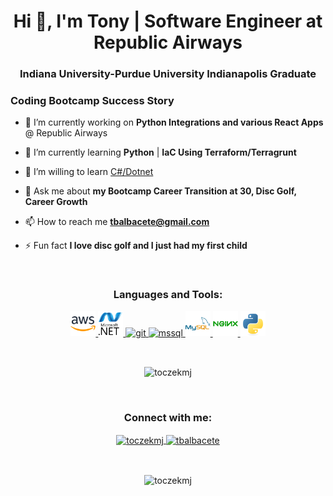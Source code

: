 <h1 align="center">Hi 👋, I'm Tony | Software Engineer at Republic Airways</h1>
<h3 align="center">Indiana University-Purdue University Indianapolis Graduate</h3>
<h3 align""center">Coding Bootcamp Success Story</h3>




- 🔭 I’m currently working on **Python Integrations and various React Apps** @ Republic Airways

- 🌱 I’m currently learning **Python** | **IaC Using Terraform/Terragrunt**

- 🤝 I’m willing to learn [C#/Dotnet](https://github.com/angular/angular)

- 💬 Ask me about **my Bootcamp Career Transition at 30, Disc Golf, Career Growth**

- 📫 How to reach me [**tbalbacete@gmail.com**](mailto:tbalbacete@gmail.com)

- ⚡ Fun fact **I love disc golf and I just had my first child**

&nbsp;

<h3 align="center">Languages and Tools:</h3>
<p align="center"> 
  <a href="https://aws.amazon.com" target="_blank" rel="noreferrer"> 
    <img src="https://raw.githubusercontent.com/devicons/devicon/master/icons/amazonwebservices/amazonwebservices-original-wordmark.svg" alt="aws" width="40" height="40"/> 
  </a>
  <a href="https://dotnet.microsoft.com/" target="_blank" rel="noreferrer"> 
    <img src="https://raw.githubusercontent.com/devicons/devicon/master/icons/dot-net/dot-net-original-wordmark.svg" alt="dotnet" width="40" height="40"/> 
  </a> 
  <a href="https://git-scm.com/" target="_blank" rel="noreferrer"> 
    <img src="https://www.vectorlogo.zone/logos/git-scm/git-scm-icon.svg" alt="git" width="40" height="40"/> 
  </a>
  <a href="https://www.microsoft.com/en-us/sql-server" target="_blank" rel="noreferrer"> 
    <img src="https://www.svgrepo.com/show/303229/microsoft-sql-server-logo.svg" alt="mssql" width="40" height="40"/> 
  </a> 
  <a href="https://www.mysql.com/" target="_blank" rel="noreferrer"> 
    <img src="https://raw.githubusercontent.com/devicons/devicon/master/icons/mysql/mysql-original-wordmark.svg" alt="mysql" width="40" height="40"/> 
  </a> 
  <a href="https://www.nginx.com" target="_blank" rel="noreferrer"> 
    <img src="https://raw.githubusercontent.com/devicons/devicon/master/icons/nginx/nginx-original.svg" alt="nginx" width="40" height="40"/> 
  </a>
  <a href="https://www.python.org" target="_blank" rel="noreferrer"> 
    <img src="https://raw.githubusercontent.com/devicons/devicon/master/icons/python/python-original.svg" alt="python" width="40" height="40"/> 
  </a>
</p>

&nbsp;


<div align="center">
    <img align="center" src="https://github-readme-stats.vercel.app/api/top-langs/?username=tbalbacete&layout=compact&langs_count=10&theme=dark" alt="toczekmj" />
</div>


&nbsp;

<h3 align="center">Connect with me:</h3>

<div align="center">
  <a href="https://www.linkedin.com/in/tony-albacete-5b8440108?utm_source=share&utm_campaign=share_via&utm_content=profile&utm_medium=android_app">
    <img align="center" src="https://raw.githubusercontent.com/rahuldkjain/github-profile-readme-generator/master/src/images/icons/Social/linked-in-alt.svg" alt="toczekmj" height="30" width="40" />
  </a>
  
  <a href="mailto:tbalbacete@gmail.com">
    <img align="center" src="https://toczekmj.github.io/icons/icons8-gmail-144.svg" alt="tbalbacete" height="35" width="45" />
  </a>
</div>

&nbsp;

<div align="center">
    <img align="center" src="https://github-readme-stats.vercel.app/api?username=tbalbacete&show_icons=true&theme=dark&locale=en" alt="toczekmj" />
</div>
